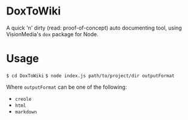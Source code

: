 DoxToWiki
=========

A quick 'n' dirty (read: proof-of-concept) auto documenting tool, using VisionMedia's `dox` package for Node.


Usage
=====
`$ cd DoxToWiki`
`$ node index.js path/to/project/dir outputFormat`

Where `outputFormat` can be one of the following:
* `creole`
* `html`
* `markdown`